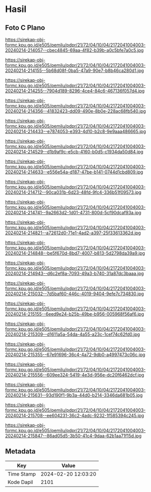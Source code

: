 # Hasil

## Foto C Plano

https://sirekap-obj-formc.kpu.go.id/e505/pemilu/pdpr/21/72/04/10/04/2172041004003-20240214-214057--cbec4845-69aa-4f82-b39b-a0c5bfe7a0c5.jpg

https://sirekap-obj-formc.kpu.go.id/e505/pemilu/pdpr/21/72/04/10/04/2172041004003-20240214-214155--5b68d08f-0ba5-47a9-90e7-b8b46ca280d1.jpg

https://sirekap-obj-formc.kpu.go.id/e505/pemilu/pdpr/21/72/04/10/04/2172041004003-20240214-214255--7904d189-8296-4ce4-84c6-467136f057d4.jpg

https://sirekap-obj-formc.kpu.go.id/e505/pemilu/pdpr/21/72/04/10/04/2172041004003-20240214-214356--41832423-dd09-490e-8b0e-228ac68fb540.jpg

https://sirekap-obj-formc.kpu.go.id/e505/pemilu/pdpr/21/72/04/10/04/2172041004003-20240214-214433--e7874053-e393-4d10-b2c8-9e9aaa486665.jpg

https://sirekap-obj-formc.kpu.go.id/e505/pemilu/pdpr/21/72/04/10/04/2172041004003-20240214-214529--d1b9af9c-e5cb-4160-b0d5-c1934da50d84.jpg

https://sirekap-obj-formc.kpu.go.id/e505/pemilu/pdpr/21/72/04/10/04/2172041004003-20240214-214633--e556e54a-d187-47be-b141-0744d1cbd809.jpg

https://sirekap-obj-formc.kpu.go.id/e505/pemilu/pdpr/21/72/04/10/04/2172041004003-20240214-214712--90ca031b-6d23-48fd-9fc4-336b51f09573.jpg

https://sirekap-obj-formc.kpu.go.id/e505/pemilu/pdpr/21/72/04/10/04/2172041004003-20240214-214741--9a2663d2-1d01-4731-800d-5cf90dcaf93a.jpg

https://sirekap-obj-formc.kpu.go.id/e505/pemilu/pdpr/21/72/04/10/04/2172041004003-20240214-214821--a72612d0-71e1-4ad2-a397-25f33613362d.jpg

https://sirekap-obj-formc.kpu.go.id/e505/pemilu/pdpr/21/72/04/10/04/2172041004003-20240214-214848--be5f670d-8bd7-4007-b813-5d2798da39a9.jpg

https://sirekap-obj-formc.kpu.go.id/e505/pemilu/pdpr/21/72/04/10/04/2172041004003-20240214-214943--d6c2ef8a-7093-49a3-b740-31a87dc3baaa.jpg

https://sirekap-obj-formc.kpu.go.id/e505/pemilu/pdpr/21/72/04/10/04/2172041004003-20240214-215032--7d5baf60-446c-4019-9404-9efe7c734830.jpg

https://sirekap-obj-formc.kpu.go.id/e505/pemilu/pdpr/21/72/04/10/04/2172041004003-20240214-215155--6eed9e24-b25b-49be-b956-005968f56af6.jpg

https://sirekap-obj-formc.kpu.go.id/e505/pemilu/pdpr/21/72/04/10/04/2172041004003-20240214-215309--d1611a5a-54da-4a55-a23c-1cef74c62fd0.jpg

https://sirekap-obj-formc.kpu.go.id/e505/pemilu/pdpr/21/72/04/10/04/2172041004003-20240214-215355--67e91696-36c4-4a72-9db0-a4997473c06c.jpg

https://sirekap-obj-formc.kpu.go.id/e505/pemilu/pdpr/21/72/04/10/04/2172041004003-20240214-215556--609ee324-5419-4e3d-956e-dc20f6462dcf.jpg

https://sirekap-obj-formc.kpu.go.id/e505/pemilu/pdpr/21/72/04/10/04/2172041004003-20240214-215631--93d190f1-9b3a-44d0-b214-3346da681b05.jpg

https://sirekap-obj-formc.kpu.go.id/e505/pemilu/pdpr/21/72/04/10/04/2172041004003-20240214-215708--ee604231-36c2-4adc-9232-1f585394c245.jpg

https://sirekap-obj-formc.kpu.go.id/e505/pemilu/pdpr/21/72/04/10/04/2172041004003-20240214-215847--86ad05d5-3b50-41c4-9daa-62b1aa71f15d.jpg


## Metadata

| Key        | Value               |
| ---------- | ------------------- |
| Time Stamp | 2024-02-20 12:03:20 |
| Kode Dapil | 2101                |



